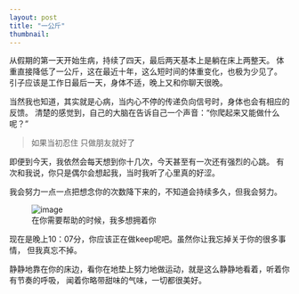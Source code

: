 ```yaml
---
layout: post
title: "一公斤"
thumbnail: 
---
```


从假期的第一天开始生病，持续了四天，最后两天基本上是躺在床上两整天。
体重直接降低了一公斤，这在最近十年，这么短时间的体重变化，也极为少见了。
引子应该是工作日最后一天，身体不适，晚上又和你聊天很晚。

当然我也知道，其实就是心病，当内心不停的传递负向信号时，身体也会有相应的反馈。
清楚的感觉到，自己的大脑在告诉自己一个声音：“你爬起来又能做什么呢？”

> 如果当初忍住 只做朋友就好了

即便到今天，我依然会每天想到你十几次，今天甚至有一次还有强烈的心跳。
有次和我说，你只是偶尔会想起我，当时我听了心里真的好涩。

我会努力一点一点把想念你的次数降下来的，不知道会持续多久，但我会努力。

<figure>
	<img src="{{ site.baseurl }}/upload/yuanqi.jpeg" alt="image">
	<figcaption>
		在你需要帮助的时候，我多想拥着你
	</figcaption>
</figure>

现在是晚上10：07分，你应该正在做keep呢吧。虽然你让我忘掉关于你的很多事情，
但我真忘不掉。

静静地靠在你的床边，看你在地垫上努力地做运动，就是这么静静地看着，听着你有节奏的呼吸，
闻着你略带甜味的气味，一切都很美好。
